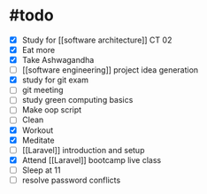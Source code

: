 
# #todo 


- [x] Study for [[software architecture]] CT 02
- [x] Eat more
- [x] Take Ashwagandha
- [ ] [[software engineering]] project idea generation
- [x] study for git exam
- [ ] git meeting
- [ ] study green computing basics
- [ ] Make oop script
- [ ] Clean
- [x] Workout
- [x] Meditate
- [ ] [[Laravel]] introduction and setup
- [x] Attend [[Laravel]] bootcamp live class
- [ ] Sleep at 11
- [ ] resolve password conflicts

